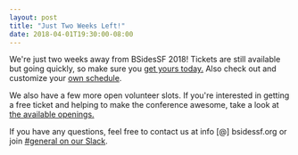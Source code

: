 ```yaml
---
layout: post
title: "Just Two Weeks Left!"
date: 2018-04-01T19:30:00-08:00
---
```


We're just two weeks away from BSidesSF 2018! Tickets are still available but going quickly, so make sure you [get yours today.](/tickets.html) Also check out and customize your [own schedule](https://bsidessf2018.sched.com).  

We also have a few more open volunteer slots. If you're interested in getting a free ticket and helping to make the conference awesome, take a look at [the available openings.](/volunteer.html)

If you have any questions, feel free to contact us at info [@] bsidessf.org or join [#general on our Slack](https://bsidessf.slack.com/messages/C0CSRSBGF).
